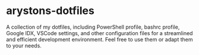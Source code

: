 # arystons-dotfiles
A collection of my dotfiles, including PowerShell profile, bashrc profile, Google IDX, VSCode settings, and other configuration files for a streamlined and efficient development environment. Feel free to use them or adapt them to your needs.
